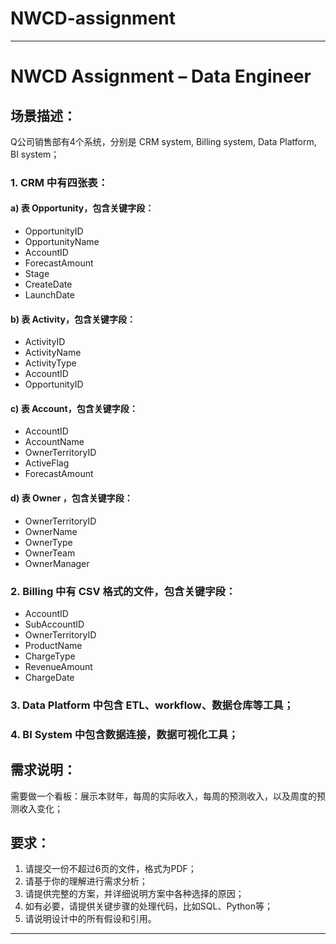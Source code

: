 # NWCD-assignment

---

# NWCD Assignment – Data Engineer

## 场景描述：

Q公司销售部有4个系统，分别是 CRM system, Billing system, Data Platform, BI system；

### 1. CRM 中有四张表：

#### a) 表 Opportunity，包含关键字段：

- OpportunityID
- OpportunityName
- AccountID
- ForecastAmount
- Stage
- CreateDate
- LaunchDate

#### b) 表 Activity，包含关键字段：

- ActivityID
- ActivityName
- ActivityType
- AccountID
- OpportunityID

#### c) 表 Account，包含关键字段：

- AccountID
- AccountName
- OwnerTerritoryID
- ActiveFlag
- ForecastAmount

#### d) 表 Owner ，包含关键字段：

- OwnerTerritoryID
- OwnerName
- OwnerType
- OwnerTeam
- OwnerManager

### 2. Billing 中有 CSV 格式的文件，包含关键字段：

- AccountID
- SubAccountID
- OwnerTerritoryID
- ProductName
- ChargeType
- RevenueAmount
- ChargeDate

### 3. Data Platform 中包含 ETL、workflow、数据仓库等工具；

### 4. BI System 中包含数据连接，数据可视化工具；

## 需求说明：

需要做一个看板：展示本财年，每周的实际收入，每周的预测收入，以及周度的预测收入变化；

## 要求：

1. 请提交一份不超过6页的文件，格式为PDF；
2. 请基于你的理解进行需求分析；
3. 请提供完整的方案，并详细说明方案中各种选择的原因；
4. 如有必要，请提供关键步骤的处理代码，比如SQL、Python等；
5. 请说明设计中的所有假设和引用。

---
